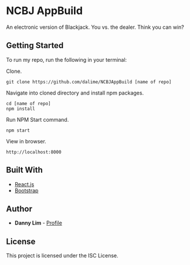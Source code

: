 # NCBJ AppBuild

An electronic version of Blackjack. You vs. the dealer. Think you can win?

## Getting Started

To run my repo, run the following in your terminal:

Clone.

```
git clone https://github.com/dalime/NCBJAppBuild [name of repo]
```

Navigate into cloned directory and install npm packages.

```
cd [name of repo]
npm install
```

Run NPM Start command.

```
npm start
```

View in browser.

```
http://localhost:8000
```


## Built With

* [React.js](https://facebook.github.io/react/)
* [Bootstrap](http://getbootstrap.com/)

## Author

* **Danny Lim** - [Profile](https://github.com/dalime)

## License

This project is licensed under the ISC License.
